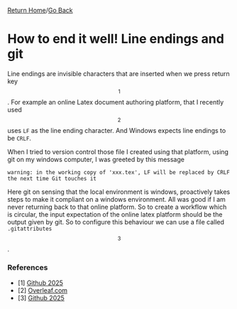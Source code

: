 [Return Home](https://github.com/mathewjkavalam/ananassaft/blob/main/index.md)/[Go Back](https://github.com/mathewjkavalam/ananassaft/blob/main/obvious.md)
# How to end it well! Line endings and git
Line endings are invisible characters that are inserted when we press return key $$^{1}$$.
For example an online Latex document authoring platform, that I recently used $$^{2}$$ uses ```LF``` as the line ending character.
And Windows expects line endings to be ```CRLF```.

When I tried to version control those file I created using that platform, using git on my windows computer, I was greeted by this message
```
warning: in the working copy of 'xxx.tex', LF will be replaced by CRLF the next time Git touches it
```
Here git on sensing that the local environment is windows, proactively takes steps to make it compliant on a windows environment.
All was good if I am never returning back to that online platform. So to create a workflow which is circular,
the input expectation of the online latex platform should be the output given by git. So to configure this behaviour we can use
a file called ```.gitattributes``` $$^{3}$$ .
### References
* [1] [Github 2025](https://docs.github.com/en/get-started/git-basics/configuring-git-to-handle-line-endings#about-line-endings)
* [2] [Overleaf.com](https://www.overleaf.com/)
* [3] [Github 2025](https://docs.github.com/en/get-started/git-basics/configuring-git-to-handle-line-endings#about-line-endings)

